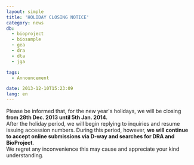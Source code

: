 ```yaml
---
layout: simple
title: 'HOLIDAY CLOSING NOTICE'
category: news
db:
  - bioproject
  - biosample
  - gea
  - dra
  - dta
  - jga

tags:
  - Announcement

date: 2013-12-10T15:23:09
lang: en
---
```


Please be informed that, for the new year's holidays, we will be closing <strong>from 28th Dec. 2013 until 5th Jan. 2014.</strong><br>After the holiday period, we will begin replying to inquiries and resume issuing accession numbers. During this period, however, <strong> we will continue to accept online submissions via D-way and searches for DRA and BioProject</strong>. <br> We regret any inconvenience this may cause and appreciate your kind understanding.
